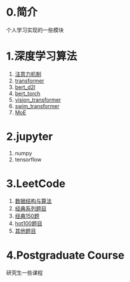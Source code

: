 # 0.简介

个人学习实现的一些模块

# 1.深度学习算法

1. [注意力机制](dl_algo/attention_mechanism/README.md)
2. [transformer](dl_algo/transformer/README.md)
3. [bert_d2l](dl_algo/bert_d2l/README.md)
4. [bert_torch](dl_algo/bert_torch/README.md)
5. [vision_transformer](dl_algo/vision_transformer/README.md)
6. [swim_transformer](dl_algo/swim_transformer/README.md)
7. [MoE](dl_algo/mixture_of_experts/README.md)

# 2.jupyter

1. numpy
2. tensorflow

# 3.LeetCode

1. [数据结构与算法](leetcode/01_alg/README.md)
2. [经典系列题目](leetcode/02classical_topic/README.md)
3. [经典150题](leetcode/03_150topic/README.md)
4. [hot100题目](leetcode/04_hot100/README.md)
5. [其他题目](leetcode/255_other/README.md)



# 4.Postgraduate Course

研究生一些课程

